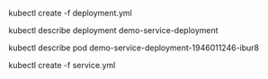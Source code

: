 


kubectl create -f deployment.yml

kubectl describe deployment demo-service-deployment

kubectl describe pod demo-service-deployment-1946011246-ibur8

kubectl create -f service.yml

